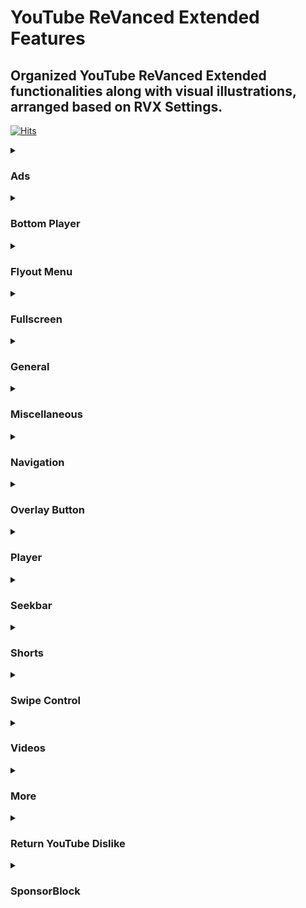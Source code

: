 # YouTube ReVanced Extended Features


## Organized YouTube ReVanced Extended functionalities along with visual illustrations, arranged based on RVX Settings.

[![Hits](https://hits.sh/github.com/kazimmt/rvx-features/hits.svg)](https://hits.sh/github.com/kazimmt/rvx-features/hits/)

<details>
<summary>

### Ads</summary>
<img src="/assets/youtube/header/ads.jpg" >
  
**Hide general ads**
>Removes general ads.
<img src="/assets/youtube/ads/hide-general-ads.jpg" >

**Hide image shelf**
>Hides image shelves from YouTube Feed
<img src="/assets/youtube/ads/hide-image-shelf.jpg" >

**Hide merchandise shelf**
>Hides merchandise ads from feed.
<img src="/assets/youtube/ads/hide-merchandise-shelf.jpg" >

**Hide paid promotion banner**
>Hides paid promotion banner from video
<img src="/assets/youtube/ads/hide-paid-promotion-banner.jpg" >

**Hide self sponsored cards**
>Hides self sponsored cards under video info.
<img src="/assets/youtube/ads/hide-self-sponsored-card.jpg" >

**View product Banner**
>Hides View products Banner from Video Player
<img src="/assets/youtube/ads/hide-view-products-banner.jpg" >

**Web search result**
>Hides web search results from search feed.
<img src="/assets/youtube/ads/hide-web-search-result.jpg" >

**Hide video ads**
>Removes ads in the video player.
<img src="/assets/youtube/ads/hide-video-ads.jpg" >

**Hide get premium**
>Hides the YouTube Premium promotion banner between the player and video description.
<img src="/assets/youtube/ads/hide-get-premium.jpg" >
</details>

<details>
<summary>

### Bottom Player</summary>
<img src="/assets/youtube/header/bottom-player.jpg" >

**Button container**

**Hide button container**
>Adds the options to hide action buttons under a video.
<img src="/assets/youtube/bottom-player/hide-button-container.jpg" >

**Comments**

**Hide channel guidelines**
>Hide community guidelines from comments.
<img src="/assets/youtube/bottom-player/hide-channel-guidelines.jpg" >

**Hide comments section**
>Adds options to hide comment component under a video.
<img src="/assets/youtube/bottom-player/hide-comment-section.jpg" >

**Hide thanks button**
>Hides super thanks button from comments.
<img src="/assets/youtube/bottom-player/hide-thanks-button.jpg" >

**Hide preview comment**
>Hides preview from comments
<img src="/assets/youtube/bottom-player/hide-preview-comment.jpg" >
</details>

<details>
<summary>

### Flyout Menu</summary>
<img src="/assets/youtube/header/flyout-menu.jpg" >

**Feed flyout panel**

**Hide feed flyout menu**
>Hides components from feed flyout menu.
<img src="/assets/youtube/flyout-menu/hide-feed-flyout-menu.jpg" >

**Player flyout panel**

**Enable old quality layout**
>Enables the original quality flyout menu.
<img src="/assets/youtube/flyout-menu/enable-old-quality-layout.jpg" >

**Hide flyout panel**
>Adds options to hide player settings flyout panel.
<img src="/assets/youtube/flyout-menu/hide-flyout-panel.jpg" >
</details>

<details>
<summary>

### Fullscreen</summary>
<img src="/assets/youtube/header/fullscreen.jpg" >

**Hide autoplay preview**
>Hides the autoplay preview container in the fullscreen.
<img src="/assets/youtube/fullscreen/hide-autoplay-preview.jpg" >

**Hide endscreen overlay**
>Hides endscreen overlay when swiping up while in fullscreen and at the end of videos.
<img src="/assets/youtube/fullscreen/hide-endscreen-overlay.jpg" >

**Hide fullscreen panels**
>Hides video description and comments panel in fullscreen view.
<img src="/assets/youtube/fullscreen/hide-fullscreen-panels.jpg" >

**Quick actions**

**Hide quick actions container**
>Adds the options to hide quick actions components in the fullscreen.
<img src="/assets/youtube/fullscreen/hide-quick-actions-container.jpg" >
```
You can also hide them separately.
```

**Experimental Flags**

**Enable compact controls overlay**
>Compact all control overlay in fullscressn.
<img src="/assets/youtube/fullscreen/enable-compact-controls-overlay.jpg"
</details>

<details>
<summary>

### General</summary>
<img src="/assets/youtube/header/general.jpg" >

**Disable forced auto captions**
>Disable forced captions from being automatically enabled.
<img src="/assets/youtube/general/disable-forced-auto-caption.jpg" >

**Enable tablet mini player**
>Enables the tablet mini player layout.
<img src="/assets/youtube/general/enable-tablet-mini-player.jpg" >

**Enable wide search bar**
>Replaces the search icon with a wide search bar. This will hide the YouTube logo when active.
<img src="/assets/youtube/general/enable-wide-search-bar.jpg" >

**Hide account menu**
>Hide account menu elements.
<img src="/assets/youtube/general/hide-account-menu-elements.jpg" >

**Hide auto player popup panels**
>Hide automatic popup panels (playlist or live chat) on video player.
<img src="/assets/youtube/general/hide-auto-player-popup.jpg" >

**Hide category bar**
>Hide the category bar at the top of the feed, at the top of related videos & from search result.
<img src="/assets/youtube/general/hide-category-bar.jpg" >

**Hide channel avatar section**
>Hides the channel avatar section of the subscription feed.
<img src="/assets/youtube/general/hide-channel-avatar-section.jpg" >

**Hide crowdfunding box**
>Hides the crowdfunding box between the player and video description.
<img src="/assets/youtube/general/hide-crowdfunding-box.jpg" >

**Hide email address**
>Hides the email address(handle) in the account switcher.
<img src="/assets/youtube/general/hide-email-address.jpg" >

**Hide floating microphone**
>Hide floating microphone button from search page.
<img src="/assets/youtube/general/hide-floating-microphone.jpg" >

**Hide load more button**
>Hides load more ˅ / show more ˅ button on search feed.
<img src="/assets/youtube/general/hide-load-more-button.jpg" >

**Hide mix playlists**
>Removes mix playlists from home feed and video player.
<img src="/assets/youtube/general/hide-mix-playlist.jpg" >

**Hide snackbar**
>Hides the snackbar action popup.
<img src="/assets/youtube/general/hide-snackbar.jpg" >

**Hide suggestions shelf**
>Hides the Breaking news/top news, continue watching, Explore more channels, Shopping & watch it again shelves.
<img src="/assets/youtube/general/hide-suggestions-shelf.jpg" >

**Hide trending searches**
>Hide trending searches in the search bar.
<img src="/assets/youtube/general/hide-search-terms.jpg" >

**Header switch**
>Add switch to change header. [Regular or Premium]
<img src="/assets/youtube/general/header-switch.jpg" >

**Layout**

**Hide album cards**
>Hides the album cards below the artist description.
<img src="/assets/youtube/general/hide-album-cards.jpg" >

**Hide browse store button**
>Hide browse store button from any channel.

**Hide channel member shelf**
>Hide member shelf from channel.
<img src="/assets/youtube/general/hide-channel-member-shelf.jpg" >

**Hide community post**
>Hides community posts on the homepage tab & also from subscriptions feed.
<img src="/assets/youtube/general/hide-community-post.jpg" >

**Hide expandable chip under video**
>Hides expandable chip under video
<img src="/assets/youtube/general/hide-expandable-chip.jpg" >

**Hide feed surveys**
>Hides survey on the homepage and subscription feed
<img src="/assets/youtube/general/hide-feed-survey.jpg" >

**Hide gray description**
>Hides 'People also watched this video' under a video
<img src="/assets/youtube/general/hide-gray-description.jpg" >

**Hide gray seperator**
>Hides annoying gray lines between Video & Community Post
<img src="/assets/youtube/general/hide-gray-seperator.jpg" >

**Hide info panels**
>Hides important information panels from feed/search
<img src="/assets/youtube/general/hide-info-panels.jpg" >

**Hide join Button**
>Hides join button besides subscribe button.
<img src="/assets/youtube/general/hide-join-button.jpg" >

**Hide latest posts**
>Hides latest posts panels from feed
<img src="/assets/youtube/general/hide-latest-post.jpg" >

**Hide medical panels**
>Hides medical panels from feed/search
<img src="/assets/youtube/general/hide-medical-panels.jpg" >

**Hide movies shelf**
>Hides movies shelf from search
<img src="/assets/youtube/general/hide-movies-shelf.jpg" >

**Hide official header**
>Hides official header from any search result
<img src="/assets/youtube/general/hide-official-header.jpg" >

**Hide Ticket shelf**
>Hides ticket shelf of any upcoming events from search & related videos.
<img src="/assets/youtube/general/hide-ticket-shelf.jpg" >

**Hide timed reaction**
>Hides Timed Reaction from video comments/live chat
<img src="/assets/youtube/general/hide-timed-reaction.jpg" >

**Description**

**Hide Chapters**
>Hides chapters from video description
<img src="/assets/youtube/general/hide-chapters.jpg" >

**Hide music section**
>Hides music section from video description
<img src="/assets/youtube/general/hide-music-section.jpg" >

**Hide place section**
>Hides place section from video description
<img src="/assets/youtube/general/hide-place-section.jpg" >

**Hide transcript section**
>Hides transcript section from video description
<img src="/assets/youtube/general/hide-transcript.jpg" >
</details>

<details>
<summary>

### Miscellaneous</summary>
<img src="/assets/youtube/header/miscellaneous.jpg" >

**Bypass ambient mode restrictions**
>Bypass ambient mode restrictions in battery saver mode.
<img src="/assets/youtube/miscellaneous/bypass-ambient-mode-restriction.jpg" >

**Enable external browser**
>Open URL outside the app in an external browser.
<img src="/assets/youtube/miscellaneous/enable-external-browser.jpg" >

**Enable new splash screen**
>Enabled the new splash screen (android 12+) tested by google.
<img src="/assets/youtube/miscellaneous/enable-new-splash-screen.jpg" >

**Enable open links directly**
>Skips over redirection URLs to external links.
<img src="/assets/youtube/miscellaneous/enable-open-links-directly.jpg" >

**Double back timeout**
>Set the number of seconds the double press back to exit.
<img src="/assets/youtube/miscellaneous/double-back-timeout.jpg" >

**Open default app settings**
>It allows you to set YouTube ReVanced Extended as default to open YouTube Links from anywhere.
<img src="/assets/youtube/miscellaneous/open-default-app-settings.jpg" >

**Open microG**
>Settings to Access MicroG Settings from YT directly.
<img src="/assets/youtube/miscellaneous/open-microg.jpg" >

***Experimental Flags***

**Disable quic Protocol**
>Disable CronetEngine's QUIC protocol. Read More: https://t.me/ReVancedBuildMMT/56259

**Enable force opus codec**
>Apply Opus codec instead of mp4a audio codec.
<img src="/assets/youtube/miscellaneous/enable-force-opus-codec.jpg" >

**Enable phone layout**
>Tricks the Tablet dpi to use some phone layout. (Community posts & Hide mix playlist will be availabe on tablet)
<img src="/assets/youtube/miscellaneous/enable-phone-layout.jpg" >

**Enable tablet layout**
>Tricks your phone dpi to change some layouts to Tablet layout (Community posts will not be available)
<img src="/assets/youtube/miscellaneous/enable-tablet-layout.jpg" >

**Enable VP9 codec**
>Forces the VP9 codec for videos. same vp9 codec setting that existed in Vanced. If your device is old enough or if your device's hardware specification isn't good enough. This option may work for you.
!<img src="/assets/youtube/miscellaneous/enable-vp9-codec.jpg" >

**Import / export setting**
>Options to Export Import ReVanced Extended Settings.
<img src="/assets/youtube/miscellaneous/import-export-settings.jpg" >

**Spoof app version**
>Spoof YouTube version to any old version to access some old features.
<img src="/assets/youtube/miscellaneous/spoof-app-version.jpg" >

```
Using Edit spoof app version, you can manually type any app version
```

**Spoof players parameter**
>Spoofs player parameters to prevent playback issues. You can also change Spoof player parameter type inside same settings. There are two types of Parameter. 1. **Player parameters of shorts**, 2. **Player parameters of incognito mode**. Try another if one doesn't work for you.
<img src="/assets/youtube/miscellaneous/spoof-player-parameter.jpg" >

```
Don't forget to read side effects
```
</details>

<details>
<summary>

### Navigation</summary>
<img src="/assets/youtube/header/navigation.jpg" >

***Change homepage***

**Change homepage to subscriptions**
>Changes homepage to subscription feed. [When you start the app, the main feed becomes the subscription feed instead of the home feed]
<img src="/assets/youtube/navigation/change-homepage-to-subscription.jpg" >

**Enable tablet navigation Bar**
>Enables the tablet navigation bar.
<img src="/assets/youtube/navigation/enable-tablet-navigation-bar.jpg" >

***Hide navigation buttons***

**Hide create button**
>Hides create button from navigation.
<img src="/assets/youtube/navigation/hide-create-button.jpg" >

**Hide home button**
>Hides create button from navigation.
<img src="/assets/youtube/navigation/hide-home-button.jpg" >

**Hide library button**
>Hides library button from navigation.
<img src="/assets/youtube/navigation/hide-library-button.jpg" >

**Hide navigation label**
>Hides navigation button's label
<img src="/assets/youtube/navigation/hide-navigation-label.jpg" >

**Hide shorts button**
>Hides shorts button from navigation.
<img src="/assets/youtube/navigation/hide-shorts-button.jpg" >

**Hide subscriptions button**
>Hides subscriptions button from navigation.
<img src="/assets/youtube/navigation/hide-subscriptions-button.jpg" >

**Open library on app startup**
>When you start the app, the main page becomes the library instead of the home feed
<img src="/assets/youtube/navigation/open-library-on-app-startup.jpg" >

**Switch create with notification button**
>Switching the create button and notification button.
<img src="/assets/youtube/navigation/switch-create-with-notification.jpg" >
</details>

<details>
<summary>

### Overlay Button</summary>
<img src="/assets/youtube/header/overlay-button.jpg" >

**Always autorepeat button**
>Shows always autorepeat button on player. You can autorepeat any video by pressing this button.
<img src="/assets/youtube/overlay-button/always-autorepeat-button.jpg" >

**Copy video URL button**
>Shows copy video url button on player. You can copy video link directly by pressing this button.
<img src="/assets/youtube/overlay-button/copy-video-url-button.jpg" >

**Copy timestamp URL button**
>Shows copy timestamp url button on player. You can copy video link with current timestamp directly by pressing this button.
<img src="/assets/youtube/overlay-button/copy-timestamp-url-button.jpg" >

**External download button**
>Shows external button on player which allows you to download video locally.
<img src="/assets/youtube/overlay-button/external-download-button.jpg" >

**Speed dialog button**
>Shows speed dialog button on player. You can change/reset video speed using this button.
<img src="/assets/youtube/overlay-button/speed-dialog-button.jpg" >

**External downloader settings**
>Configure external download button with your favourite downloader app.
<img src="/assets/youtube/overlay-button/external-download-configure.jpg" >
To learn how to config, visit this: https://telegra.ph/Set-downloader-to-RVXRV-01-09
<details>
<summary>

***Experimental Flags***</summary>

**Hook download button**
>Hook native download button as external download button. Then native download button also work as a external downloader button.
<img src="/assets/youtube/overlay-button/hook-download-button.jpg" >
</details>
</details>

<details>
<summary>

### Player</summary>
<img src="/assets/youtube/header/player.jpg" >

**Hide audio track button**
>Hide the audio track button shown in the video player.

![](assets/youtube/player/Hide-audio-track-button.jpg)

**Hide autoplay button**
>Hides the captions button in the video player.

![](assets/youtube/player/Hide-autoplay-button.jpg)

**Hide captions button**
>Hides the captions button in the video player.

![](assets/youtube/player/Hide-captions-button.jpg)

**Hide cast button**
>Hides the cast button in the video player.

![](assets/youtube/player/Hide-cast-button.jpg)

**Hide channel watermark**
>Hides the channel watermark in the video player.

![](assets/youtube/player/Hide-channel-watermark.jpg)

**Hide collapse button**
>Hides the collapse button in the video player.

![](assets/youtube/player/Hide-collapse-button.jpg)

**Hide endscreen cards**
>Hides the suggested video cards at the end of a video.

![](assets/youtube/player/Hide-endscreen-cards.jpg)

**Hide info cards**
>Hides info-cards in videos.

![](assets/youtube/player/Hide-info-cards.jpg)

**Hide live chat button**
>Hides the live chat button in the video player (for old layout).

![](assets/youtube/player/Hide-live-chat-button.jpg)

**Hide player button background**
>Hides dark filter layer from player button.

![](assets/youtube/player/Hide-player-button-background.jpg)

**Hide player overlay filter**
>Removes the dark filter layer from player when you tap on it.

![](assets/youtube/player/Hide-player-overlay-filter.jpg)

**Hide previous & next button**
>Hides the previous and next button in the player controller.

![](assets/youtube/player/Hide-previous-and-next-button.jpg)

**Hide seek message**
>Hides the 'Slide left or right to seek' message container.

![](assets/youtube/player/Hide-seek-message.jpg)

**Hide speed overlay**
>Hides speed overlay in player.

![](assets/youtube/player/Hide-speed-overlay.jpg)

**Hide suggested actions**
>Hide the suggested actions bar inside the player.

![](assets/youtube/player/Hide-suggested-actions.jpg)

**Hide youtube music button**
>Hides the YouTube Music button in the video player.

![](assets/youtube/player/Hide-youtube-music-button.jpg)

***Experimental Flags***

**Hide film strip overlay**
>Hide flimstrip overlay on swipe controls.

![](assets/youtube/player/Hide-filmstrip-overlay.jpg)

***Haptic feedback***

**Disable haptic feedback in various situation**
>Disables haptic feed from below functionalities.

![](assets/youtube/player/Disable-haptic-feedback.jpg)
</details>

<details>
<summary>

### Seekbar</summary>
<img src="/assets/youtube/header/seekbar.jpg" >

**Enable custom seekbar color**
>Adds an option to change dark mode gray seekbar color to any color.

![](assets/youtube/seekbar/Enable-custom-seekbar-color.jpg)

>You can set any color with hex color code.

**Enable new thumbnail preview**
>Enables a new type of thumbnail preview.

![](assets/youtube/seekbar/Enable-new-thumbnail-preview.jpg)

**Enable seekbar tapping**
>Enables tap-to-seek on the seekbar of the video player.

![](assets/youtube/seekbar/Enable-seekbar-tapping.jpg)

**Enable time stamp speed**
>Adds the current video speed in brackets next to the current time.

![](assets/youtube/seekbar/Enable-timestamp-speed.jpg)

**Hide seekbar in video player**
>Hides the seekbar in video player.

![](assets/youtube/seekbar/Hide-seekbar-in-video-player.jpg)

**Hide seekbar in video thumbnails**
>Hides the seekbar in video thumbnails.

![](assets/youtube/seekbar/Hide-seekbar-in-video-thumbnails.jpg)

**Hide time stamp**
>Hides timestamp in video player.

![](assets/youtube/seekbar/Hide-time-stamp.jpg)
</details>

<details>
<summary>

### Shorts</summary>
<img src="/assets/youtube/header/shorts.jpg" >

**Hide shorts shelf**
>Hides shorts shelf from Feed.

![](assets/youtube/shorts/Hide-shorts-shelf.jpg)

***Shorts player***

**Disable shorts player at app startup**
>Disables playing YouTube Shorts when launching YouTube.



**Hide comments button**
>Hides comments button from shorts.

![](assets/youtube/shorts/Hide-comments-button.jpg)

**Hide dislike button**
>Hides dislike button in shorts

![](assets/youtube/shorts/Hide-dislike-button.jpg)

**Hide info panels**
>Hides important info panel in shorts. 

![](assets/youtube/shorts/Hide-info-panels.jpg)

**Hide join button**
>Hides join button in shorts.

![](assets/youtube/shorts/Hide-join-button.jpg)

**Hide like button**
>Hides like button in shorts.

![](assets/youtube/shorts/Hide-like-button.jpg)

**Hide paid promotion banner**
>Hides paid promotion banner in shorts.

**Hide remix button**
>Hides remix button in shorts

![](assets/youtube/shorts/Hide-remix-button.jpg)

**Hide share button**
>Hides share button in shorts.

![](assets/youtube/shorts/Hide-share-button.jpg)

**Hide subscrioptions button**
>Hides subscription button in shorts.

![](assets/youtube/shorts/Hide-subscription-button.jpg)

**Hide thanks button**
>Hide thanks button in shorts comments.

![](assets/youtube/shorts/Hide-thanks-button.jpg)

***Experimental Flags***

**Hide navigation bar**
>Hides navigation bar when playing shorts.

![](assets/youtube/shorts/Hide-navigation-bar.jpg)

**Hide toolbar**
>Hides toolbar from shorts.

![](assets/youtube/shorts/Hide-toolbar.jpg)
</details>

<details>
<summary>

### Swipe Control</summary>
<img src="/assets/youtube/header/swipe-control.jpg" >

***Work in progress!!***

**Enable auto-brightness by swiping**
>Makes the brightness of HDR videos follow the system default by swiping the player.

**Enable brightness gesture**
>Enable brightness swipe control.

**Enable volume gesture**
>Enables volume swipe control.

**Enable press-to-swipe gesture**
>Enables long press to swipe control instead of normal swipe.

**Enable press-to-swipe haptic feedback**
>Feels haptic feedback when try to use press-to-swipe gesture.

**Swipe background visibility**
>Can set the visibility of swipe overlay background.

**Swipe magnitude threshold**
>Can set the amount of threshold for swipe to occur.

**Swipe overlay text size**
>Can set the text size for swipe overlay. 

**Swipe overlay timeout**
>Can set the time (in millisecond) the overlay is visible.

***Experimental Flags***

**Disable auto HDR brightness**
>Disable the brightness to set HDR automatically.

**Enable save and restore brightness**
>Saves & restores the brightness when exiting or entering fullscreen.
</details>

<details>
<summary>

### Videos</summary>
<img src="/assets/youtube/header/videos.jpg" >

***Work in progress!!***

**Default video quality**
>Adds ability to set default video quality.

**Default video speed**
>Adds ability to set default video speed.

**Disable HDR video
>Disables HDR video experience.

**Disable video speed in live stream**
>Disables video speed function in live stream.

**Enable custom video speed**
>Adds more video speed options.

```
With edit custom video speeds settings, you can manually type custom video speed you want
```

**Enable save video quality**
>Whenever you change the video quality while watching video, it remembers the new video quality.

**Enable save video speed**
>Whenever you change the video speed while watching video, it remembers the new video speed.
</details>

<details>
<summary>

### More</summary>
<img src="/assets/youtube/header/more.jpg" >

**add-splash-animation**
>Adds splash animation, which was removed in YT v18.19.36+. This patch cannot be used with custom-branding-icon patch.

**custom-branding-icon-mmt**
>Changes the YouTube launcher icon to MMT.

**custom-branding-youtube-name**
>Rename the YouTube app to the name specified in options.json.

**custom-package-name**
>Specifies the package name for YouTube and YT Music in the MicroG build.

**enable-debug-logging**
>Adds debugging options.

**enable-minimized-playback**
>Enables minimized and background playback.

**force-hide-player-button-background**
>Force removes the background from the video player buttons.

**hide-pip-notification**
>Disable pip notification when you first launch pip mode.

**hide-tooltip-content**
>Hides the tooltip box that appears on first install.

**language-switch**
>Add in-app language switch toggle.

**materialyou**
>Applies the MaterialYou theme for Android 12+ to YouTube.

**settings**
>Applies mandatory patches to implement ReVanced settings into the application.

**theme**
>Change the app's theme to the values specified in options.json.

**translations**
>Add Crowdin translations for YouTube ReVanced Extended settings.


```
Settings for some of these features are not available in ReVanced Extended Settings Page
```

**Work in progress!!**
</details>

<details>
<summary>

### Return YouTube Dislike</summary>
<img src="/assets/youtube/header/return-youtube-dislike.jpg" >

***Work in progress!!***

**Enable Return YouTube Dislike**
>Shows the dislike count of videos using the Return YouTube Dislike API.

**Show dislikes on Shorts**
>Return YouTube Dislike now support Shorts videos. It also shows the dislike count of shorts video using the RYD API.

**Dislikes as percentage**

**Compact like button**
</details>

<details>
<summary>

### SponsorBlock</summary>
<img src="/assets/youtube/header/sponsorblock.jpg" >

***Work in progress!!***

**Enable SponsorBlock**
>Integrates SponsorBlock which allows skipping undesired video segments, such as sponsored content.

***Appearance***

**Show voting button**

**Use compact skip button**

**Automatically hide skip button**

**Show a toast when skipping automatically**

**Show video length without segment**

**Change segment behaviour**

***Creating new segment***

**Show create new segment button**

**Adjust new segment step**
</details>

